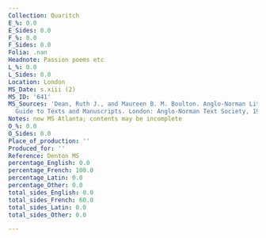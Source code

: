 ```yaml
---
Collection: Quaritch
E_%: 0.0
E_Sides: 0.0
F_%: 0.0
F_Sides: 0.0
Folia: .nan
Headnote: Passion poems etc
L_%: 0.0
L_Sides: 0.0
Location: London
MS_Date: s.xiii (2)
MS_ID: '641'
MS_Sources: 'Dean, Ruth J., and Maureen B. M. Boulton. Anglo-Norman Literature: A
  Guide to Texts and Manuscripts. London: Anglo-Norman Text Society, 1999.'
Notes: now MS Atlanta; contents may be incomplete
O_%: 0.0
O_Sides: 0.0
Place_of_production: ''
Produced_for: ''
Reference: Denton MS
percentage_English: 0.0
percentage_French: 100.0
percentage_Latin: 0.0
percentage_Other: 0.0
total_sides_English: 0.0
total_sides_French: 60.0
total_sides_Latin: 0.0
total_sides_Other: 0.0

---
```

